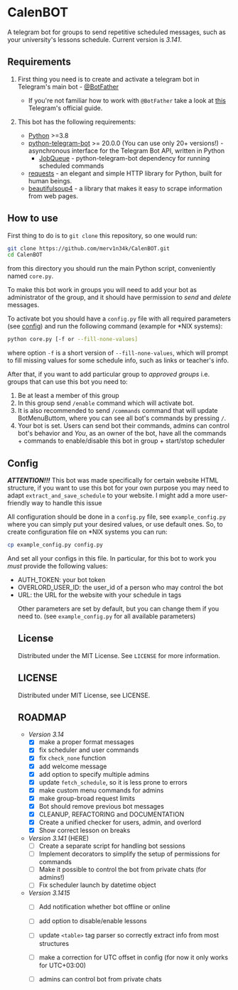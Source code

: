 # CalenBOT

A telegram bot for groups to send repetitive scheduled messages, such as your university's lessons schedule. Current version is *3.141*.

## Requirements

1. First thing you need is to create and activate a telegram bot in Telegram's main bot - [@BotFather](https://telegram.me/BotFather)
    * If you're not familiar how to work with `@BotFather` take a look at [this](https://core.telegram.org/bots/tutorial) Telegram's official guide.

2. This bot has the following requirements:

    * [Python](https://www.python.org/) >=3.8
    * [python-telegram-bot](https://github.com/python-telegram-bot/python-telegram-bot) >= 20.0.0 (You can use only 20+ versions!) - asynchronous interface for the Telegram Bot API, written in Python
        * [JobQueue](https://docs.python-telegram-bot.org/en/v20.5/telegram.ext.jobqueue.html) - python-telegram-bot dependency for running scheduled commands
    * [requests](https://requests.readthedocs.io/en/latest/) - an elegant and simple HTTP library for Python, built for human beings.
    * [beautifulsoup4](https://pypi.org/project/beautifulsoup4/) - a library that makes it easy to scrape information from web pages.

## How to use

First thing to do is to `git clone` this repository, so one would run:

```bash
git clone https://github.com/merv1n34k/CalenBOT.git
cd CalenBOT
```

from this directory you should run the main Python script, conveniently named `core.py`.

To make this bot work in groups you will need to add your bot as administrator of the group, and it should have permission to *send* and *delete* messages.

To activate bot you should have a `config.py` file with all required parameters (see [config](#config)) and run the following command (example for *NIX systems):

```bash
python core.py [-f or --fill-none-values]
```

where option `-f` is a short version of `--fill-none-values`, which will prompt to fill missing values for some schedule info, such as links or teacher's info.

After that, if you want to add particular group to _approved groups_ i.e. groups that can use this bot you need to:

1. Be at least a member of this group
2. In this group send `/enable` command which will activate bot.
3. It is also recommended to send `/commands` command that will update BotMenuButtom, where you can see all bot's commands by pressing `/`.
4. Your bot is set. Users can send bot their commands, admins can control bot's behavior and _You_, as an owner of the bot, have all the commands + commands to enable/disable this bot in group + start/stop scheduler

## Config

***ATTENTION!!!*** This bot was made specifically for certain website HTML structure, if you want to use this bot for your own purpose you may need to adapt `extract_and_save_schedule` to your website. I might add a more user-friendly way to handle this issue

All configuration should be done in a `config.py` file, see `example_config.py` where you can simply put your desired values, or use default ones. So, to create configuration file on *NIX systems you can run:

```bash
cp example_config.py config.py
```

And set all your configs in this file. In particular, for this bot to work you *must* provide the following values:
* AUTH_TOKEN: your bot token
* OVERLORD_USER_ID: the user_id of a person who may control the bot
* URL: the URL for the website with your schedule in <table> tags

Other parameters are set by default, but you can change them if you need to. (see `example_config.py` for all available parameters)

## License

Distributed under the MIT License. See `LICENSE` for more information.

## LICENSE
Distributed under MIT License, see LICENSE.

## ROADMAP

* *Version 3.14*
    * [X] make a proper format messages
    * [X] fix scheduler and user commands
    * [X] fix `check_none` function
    * [X] add welcome message
    * [X] add option to specify multiple admins
    * [X] update `fetch_schedule`, so it is less prone to errors
    * [X] make custom menu commands for admins
    * [X] make group-broad request limits
    * [X] Bot should remove previous bot messages
    * [X] CLEANUP, REFACTORING and DOCUMENTATION
    * [X] Create a unified checker for users, admin, and overlord
    * [X] Show correct lesson on breaks

* *Version 3.141* (HERE)
    * [ ] Create a separate script for handling bot sessions
    * [ ] Implement decorators to simplify the setup of permissions for commands
    * [ ] Make it possible to control the bot from private chats (for admins!)
    * [ ] Fix scheduler launch by datetime object

* *Version 3.1415*
    * [ ] Add notification whether bot offline or online
    * [ ] add option to disable/enable lessons
    * [ ] update `<table>` tag parser so correctly extract info from most structures
    * [ ] make a correction for UTC offset in config (for now it only works for UTC+03:00)
    * [ ] admins can control bot from private chats



